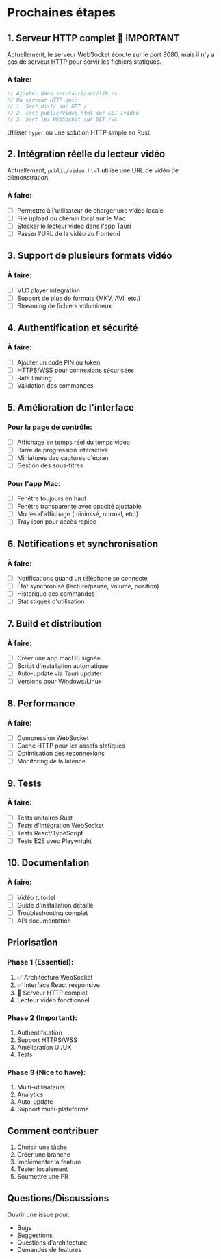 # Prochaines étapes

## 1. Serveur HTTP complet 🔴 IMPORTANT

Actuellement, le serveur WebSocket écoute sur le port 8080, mais il n'y a pas de serveur HTTP pour servir les fichiers statiques. 

### À faire:
```rust
// Ajouter dans src-tauri/src/lib.rs
// Un serveur HTTP qui:
// 1. Sert dist/ sur GET /
// 2. Sert public/video.html sur GET /video
// 3. Sert les WebSocket sur GET /ws
```

Utiliser `hyper` ou une solution HTTP simple en Rust.

## 2. Intégration réelle du lecteur vidéo

Actuellement, `public/video.html` utilise une URL de vidéo de démonstration. 

### À faire:
- [ ] Permettre à l'utilisateur de charger une vidéo locale
- [ ] File upload ou chemin local sur le Mac
- [ ] Stocker le lecteur vidéo dans l'app Tauri
- [ ] Passer l'URL de la vidéo au frontend

## 3. Support de plusieurs formats vidéo

### À faire:
- [ ] VLC player integration
- [ ] Support de plus de formats (MKV, AVI, etc.)
- [ ] Streaming de fichiers volumineux

## 4. Authentification et sécurité

### À faire:
- [ ] Ajouter un code PIN ou token
- [ ] HTTPS/WSS pour connexions sécurisées
- [ ] Rate limiting
- [ ] Validation des commandes

## 5. Amélioration de l'interface

### Pour la page de contrôle:
- [ ] Affichage en temps réel du temps vidéo
- [ ] Barre de progression interactive
- [ ] Miniatures des captures d'écran
- [ ] Gestion des sous-titres

### Pour l'app Mac:
- [ ] Fenêtre toujours en haut
- [ ] Fenêtre transparente avec opacité ajustable
- [ ] Modes d'affichage (minimisé, normal, etc.)
- [ ] Tray icon pour accès rapide

## 6. Notifications et synchronisation

### À faire:
- [ ] Notifications quand un téléphone se connecte
- [ ] État synchronisé (lecture/pause, volume, position)
- [ ] Historique des commandes
- [ ] Statistiques d'utilisation

## 7. Build et distribution

### À faire:
- [ ] Créer une app macOS signée
- [ ] Script d'installation automatique
- [ ] Auto-update via Tauri updater
- [ ] Versions pour Windows/Linux

## 8. Performance

### À faire:
- [ ] Compression WebSocket
- [ ] Cache HTTP pour les assets statiques
- [ ] Optimisation des reconnexions
- [ ] Monitoring de la latence

## 9. Tests

### À faire:
- [ ] Tests unitaires Rust
- [ ] Tests d'intégration WebSocket
- [ ] Tests React/TypeScript
- [ ] Tests E2E avec Playwright

## 10. Documentation

### À faire:
- [ ] Vidéo tutoriel
- [ ] Guide d'installation détaillé
- [ ] Troubleshooting complet
- [ ] API documentation

## Priorisation

### Phase 1 (Essentiel):
1. ✅ Architecture WebSocket
2. ✅ Interface React responsive
3. 🔴 Serveur HTTP complet
4. Lecteur vidéo fonctionnel

### Phase 2 (Important):
1. Authentification
2. Support HTTPS/WSS
3. Amélioration UI/UX
4. Tests

### Phase 3 (Nice to have):
1. Multi-utilisateurs
2. Analytics
3. Auto-update
4. Support multi-plateforme

## Comment contribuer

1. Choisir une tâche
2. Créer une branche
3. Implémenter la feature
4. Tester localement
5. Soumettre une PR

## Questions/Discussions

Ouvrir une issue pour:
- Bugs
- Suggestions
- Questions d'architecture
- Demandes de features
